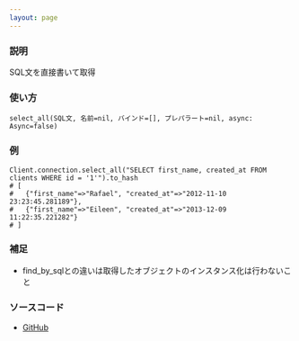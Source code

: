 ```yaml
---
layout: page
---
```


### 説明

SQL文を直接書いて取得

### 使い方

    select_all(SQL文, 名前=nil, バインド=[], プレパラート=nil, async: Async=false)

### 例

    Client.connection.select_all("SELECT first_name, created_at FROM clients WHERE id = '1'").to_hash
    # [
    #   {"first_name"=>"Rafael", "created_at"=>"2012-11-10 23:23:45.281189"},
    #   {"first_name"=>"Eileen", "created_at"=>"2013-12-09 11:22:35.221282"}
    # ]

### 補足

- find_by_sqlとの違いは取得したオブジェクトのインスタンス化は行わないこと

### ソースコード

- [GitHub](https://github.com/rails/rails/blob/984c3ef2775781d47efa9f541ce570daa2434a80/activerecord/lib/active_record/connection_adapters/abstract/database_statements.rb#L62)
